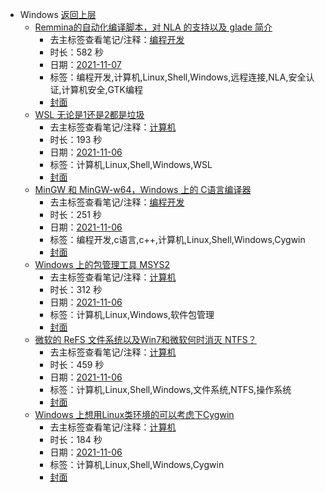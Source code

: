 - Windows [返回上层](../)
    - [Remmina的自动化编译脚本，对 NLA 的支持以及 glade 简介](https://www.bilibili.com/video/BV1vR4y1E713)
        - 去主标签查看笔记/注释：[编程开发](../tags/编程开发.md)
        - 时长：582 秒
        - 日期：[2021-11-07](../month/202111.md)
        - 标签：编程开发,计算机,Linux,Shell,Windows,远程连接,NLA,安全认证,计算机安全,GTK编程
        - [封面](http://i1.hdslb.com/bfs/archive/db2297c189fcdd3fb256e346a241f71a7f0e64cf.jpg)
    - [WSL 无论是1还是2都是垃圾](https://www.bilibili.com/video/BV1Fq4y1k7yk)
        - 去主标签查看笔记/注释：[计算机](../tags/计算机.md)
        - 时长：193 秒
        - 日期：[2021-11-06](../month/202111.md)
        - 标签：计算机,Linux,Shell,Windows,WSL
        - [封面](http://i1.hdslb.com/bfs/archive/e251104dcc334620a2dc9fee52911db7a3a322fb.jpg)
    - [MinGW 和 MinGW-w64，Windows 上的 C语言编译器](https://www.bilibili.com/video/BV17r4y1y7cj)
        - 去主标签查看笔记/注释：[编程开发](../tags/编程开发.md)
        - 时长：251 秒
        - 日期：[2021-11-06](../month/202111.md)
        - 标签：编程开发,c语言,c++,计算机,Linux,Shell,Windows,Cygwin
        - [封面](http://i0.hdslb.com/bfs/archive/d0ddd6e865e3d7c02723f4a846113f6c349830e3.jpg)
    - [Windows 上的包管理工具 MSYS2](https://www.bilibili.com/video/BV1jv411M7SW)
        - 去主标签查看笔记/注释：[计算机](../tags/计算机.md)
        - 时长：312 秒
        - 日期：[2021-11-06](../month/202111.md)
        - 标签：计算机,Linux,Windows,软件包管理
        - [封面](http://i0.hdslb.com/bfs/archive/d90af6eff99a1b3ca80c700fe36fb7dc5ac0b922.jpg)
    - [微软的 ReFS 文件系统以及Win7和微软何时消灭 NTFS？](https://www.bilibili.com/video/BV19g411K7t9)
        - 去主标签查看笔记/注释：[计算机](../tags/计算机.md)
        - 时长：459 秒
        - 日期：[2021-11-06](../month/202111.md)
        - 标签：计算机,Linux,Shell,Windows,文件系统,NTFS,操作系统
        - [封面](http://i1.hdslb.com/bfs/archive/e6f7b40dade7922fc24d41c627257633d636b757.jpg)
    - [Windows 上想用Linux类环境的可以考虑下Cygwin](https://www.bilibili.com/video/BV1444y1e7uL)
        - 去主标签查看笔记/注释：[计算机](../tags/计算机.md)
        - 时长：184 秒
        - 日期：[2021-11-06](../month/202111.md)
        - 标签：计算机,Linux,Shell,Windows,Cygwin
        - [封面](http://i2.hdslb.com/bfs/archive/45f9e2a0a5784c8f41b15255ba308c07e9a90d5f.jpg)
